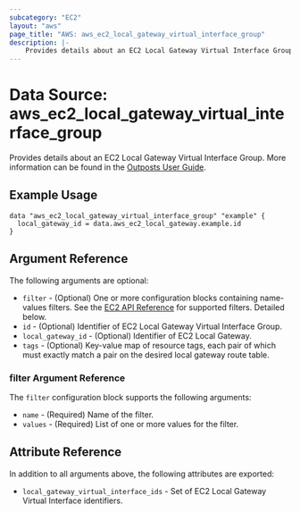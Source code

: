 ```yaml
---
subcategory: "EC2"
layout: "aws"
page_title: "AWS: aws_ec2_local_gateway_virtual_interface_group"
description: |-
    Provides details about an EC2 Local Gateway Virtual Interface Group
---
```


# Data Source: aws_ec2_local_gateway_virtual_interface_group

Provides details about an EC2 Local Gateway Virtual Interface Group. More information can be found in the [Outposts User Guide](https://docs.aws.amazon.com/outposts/latest/userguide/outposts-networking-components.html#routing).

## Example Usage

```hcl
data "aws_ec2_local_gateway_virtual_interface_group" "example" {
  local_gateway_id = data.aws_ec2_local_gateway.example.id
}
```

## Argument Reference

The following arguments are optional:

* `filter` - (Optional) One or more configuration blocks containing name-values filters. See the [EC2 API Reference](https://docs.aws.amazon.com/AWSEC2/latest/APIReference/API_DescribeLocalGatewayVirtualInterfaceGroups.html) for supported filters. Detailed below.
* `id` - (Optional) Identifier of EC2 Local Gateway Virtual Interface Group.
* `local_gateway_id` - (Optional) Identifier of EC2 Local Gateway.
* `tags` - (Optional) Key-value map of resource tags, each pair of which must exactly match a pair on the desired local gateway route table.

### filter Argument Reference

The `filter` configuration block supports the following arguments:

* `name` - (Required) Name of the filter.
* `values` - (Required) List of one or more values for the filter.

## Attribute Reference

In addition to all arguments above, the following attributes are exported:

* `local_gateway_virtual_interface_ids` - Set of EC2 Local Gateway Virtual Interface identifiers.
